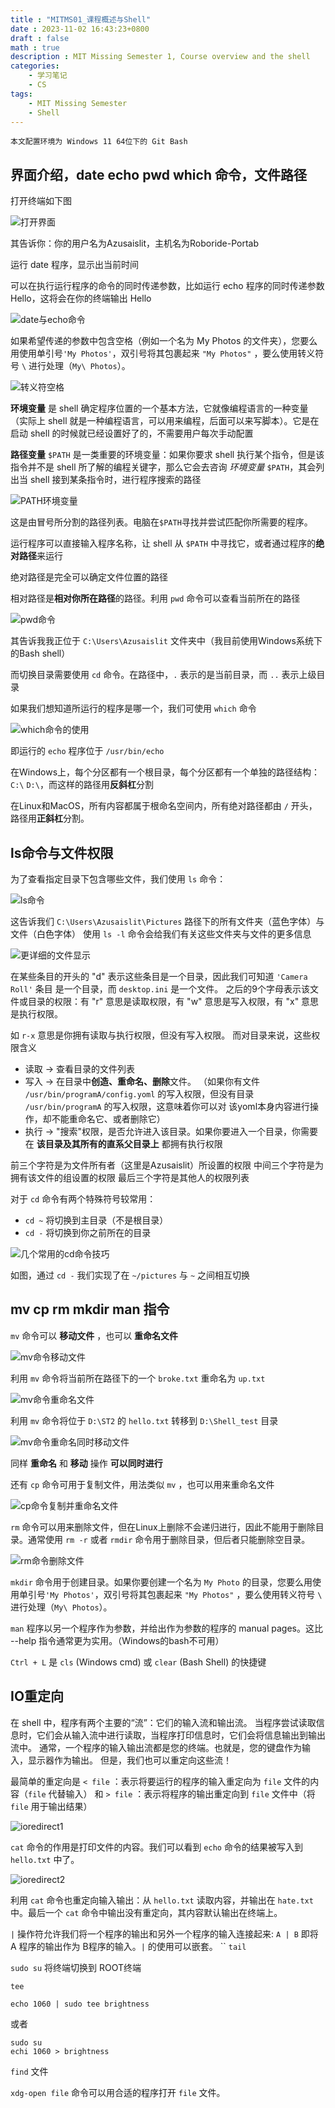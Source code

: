 ```yaml
---
title : "MITMS01_课程概述与Shell"
date : 2023-11-02 16:43:23+0800 
draft : false
math : true
description : MIT Missing Semester 1, Course overview and the shell
categories:
    - 学习笔记
    - CS
tags:
    - MIT Missing Semester
    - Shell
---
```


```
本文配置环境为 Windows 11 64位下的 Git Bash
```

## 界面介绍，date echo pwd which 命令，文件路径

打开终端如下图

![打开界面](Pastedimage20231102192205.png)

其告诉你：你的用户名为Azusaislit，主机名为Roboride-Portab

运行 date 程序，显示出当前时间

可以在执行运行程序的命令的同时传递参数，比如运行 echo 程序的同时传递参数 Hello，这将会在你的终端输出 Hello

![date与echo命令](Pastedimage20231102192743.png)

如果希望传递的参数中包含空格（例如一个名为 My Photos 的文件夹），您要么用使用单引号``'My Photos'``，双引号将其包裹起来 ``"My Photos"`` ，要么使用转义符号 `\` 进行处理（``My\ Photos``）。

![转义符空格](Pastedimage20231102192947.png)

**环境变量** 是 shell 确定程序位置的一个基本方法，它就像编程语言的一种变量（实际上 shell 就是一种编程语言，可以用来编程，后面可以来写脚本）。它是在启动 shell 的时候就已经设置好了的，不需要用户每次手动配置

**路径变量** `$PATH` 是一类重要的环境变量：如果你要求 shell 执行某个指令，但是该指令并不是 shell 所了解的编程关键字，那么它会去咨询 _环境变量_ `$PATH`，其会列出当 shell 接到某条指令时，进行程序搜索的路径

![PATH环境变量](Pastedimage20231102193152.png)

这是由冒号所分割的路径列表。电脑在`$PATH`寻找并尝试匹配你所需要的程序。

运行程序可以直接输入程序名称，让 shell 从 `$PATH` 中寻找它，或者通过程序的**绝对路径**来运行

绝对路径是完全可以确定文件位置的路径

相对路径是**相对你所在路径**的路径。利用 `pwd` 命令可以查看当前所在的路径

![pwd命令](Pastedimage20231102193940.png)

其告诉我我正位于 `C:\Users\Azusaislit` 文件夹中（我目前使用Windows系统下的Bash shell）

而切换目录需要使用 `cd` 命令。在路径中，`.` 表示的是当前目录，而 `..` 表示上级目录

如果我们想知道所运行的程序是哪一个，我们可使用 `which` 命令

![which命令的使用](Pastedimage20231102193432.png)

即运行的 `echo` 程序位于 `/usr/bin/echo` 

在Windows上，每个分区都有一个根目录，每个分区都有一个单独的路径结构： `C:\` `D:\`，而这样的路径用**反斜杠**分割

在Linux和MacOS，所有内容都属于根命名空间内，所有绝对路径都由 `/` 开头，路径用**正斜杠**分割。

## ls命令与文件权限

为了查看指定目录下包含哪些文件，我们使用 `ls` 命令：

![ls命令](Pastedimage20231102194631.png)

这告诉我们 `C:\Users\Azusaislit\Pictures` 路径下的所有文件夹（蓝色字体）与文件（白色字体）
使用 `ls -l` 命令会给我们有关这些文件夹与文件的更多信息

![更详细的文件显示](Pastedimage20231102195307.png)

在某些条目的开头的 "d" 表示这些条目是一个目录，因此我们可知道 `'Camera Roll'` 条目 是一个目录，而 `desktop.ini` 是一个文件。
之后的9个字母表示该文件或目录的权限：有 "r" 意思是读取权限，有 "w" 意思是写入权限，有 "x" 意思是执行权限。

如 `r-x` 意思是你拥有读取与执行权限，但没有写入权限。
而对目录来说，这些权限含义

- 读取 -> 查看目录的文件列表
- 写入 -> 在目录中**创造、重命名、删除**文件。
（如果你有文件 `/usr/bin/programA/config.yoml` 的写入权限，但没有目录 `/usr/bin/programA` 的写入权限，这意味着你可以对 该yoml本身内容进行操作，却不能重命名它、或者删除它）
- 执行 -> "搜索"权限，是否允许进入该目录。如果你要进入一个目录，你需要在 **该目录及其所有的直系父目录上** 都拥有执行权限

前三个字符是为文件所有者（这里是Azusaislit）所设置的权限
中间三个字符是为拥有该文件的组设置的权限
最后三个字符是其他人的权限列表

对于 `cd` 命令有两个特殊符号较常用：

- `cd ~` 将切换到主目录（不是根目录）
- `cd -` 将切换到你之前所在的目录

![几个常用的cd命令技巧](Pastedimage20231102195008.png)

如图，通过 `cd -` 我们实现了在 `~/pictures` 与  `~` 之间相互切换

## mv cp rm mkdir man 指令

`mv` 命令可以 **移动文件** ，也可以 **重命名文件**

![mv命令移动文件](Pastedimage20231102200558.png)

利用 `mv` 命令将当前所在路径下的一个 `broke.txt` 重命名为 `up.txt`

![mv命令重命名文件](Pastedimage20231102200822.png)

利用 `mv` 命令将位于 `D:\ST2` 的 `hello.txt` 转移到 `D:\Shell_test` 目录

![mv命令重命名同时移动文件](Pastedimage20231102200944.png)

同样 **重命名** 和 **移动** 操作 **可以同时进行**

还有 `cp` 命令可用于复制文件，用法类似 `mv` ，也可以用来重命名文件

![cp命令复制并重命名文件](Pastedimage20231102201110.png)

`rm` 命令可以用来删除文件，但在Linux上删除不会递归进行，因此不能用于删除目录。通常使用 `rm -r` 或者 `rmdir` 命令用于删除目录，但后者只能删除空目录。

![rm命令删除文件](Pastedimage20231102201230.png)

`mkdir` 命令用于创建目录。如果你要创建一个名为 `My Photo` 的目录，您要么用使用单引号``'My Photos'``，双引号将其包裹起来 ``"My Photos"`` ，要么使用转义符号 `\` 进行处理（``My\ Photos``）。

`man` 程序以另一个程序作为参数，并给出作为参数的程序的 manual pages。这比 --help 指令通常更为实用。（Windows的bash不可用）

`Ctrl + L` 是 `cls` (Windows cmd) 或 `clear` (Bash Shell) 的快捷键

## IO重定向

在 shell 中，程序有两个主要的“流”：它们的输入流和输出流。 当程序尝试读取信息时，它们会从输入流中进行读取，当程序打印信息时，它们会将信息输出到输出流中。 通常，一个程序的输入输出流都是您的终端。也就是，您的键盘作为输入，显示器作为输出。 但是，我们也可以重定向这些流！

最简单的重定向是 `< file` ：表示将要运行的程序的输入重定向为 `file` 文件的内容（`file` 代替输入）
和 `> file` ：表示将程序的输出重定向到 `file` 文件中（将 `file` 用于输出结果）

![ioredirect1](Pastedimage20231102201830.png)

`cat` 命令的作用是打印文件的内容。我们可以看到 `echo` 命令的结果被写入到 `hello.txt` 中了。

![ioredirect2](Pastedimage20231102202019.png)

利用 `cat` 命令也重定向输入输出：从 `hello.txt` 读取内容，并输出在 `hate.txt` 中。最后一个 `cat` 命令中输出没有重定向，其内容默认输出在终端上。

`|` 操作符允许我们将一个程序的输出和另外一个程序的输入连接起来: `A | B` 即将 A 程序的输出作为 B程序的输入。`|` 的使用可以嵌套。
``
`tail`

`sudo su` 将终端切换到 ROOT终端

`tee`  

```
echo 1060 | sudo tee brightness
```

或者
```
sudo su
echi 1060 > brightness
```

`find` 文件

`xdg-open file` 命令可以用合适的程序打开 `file` 文件。
